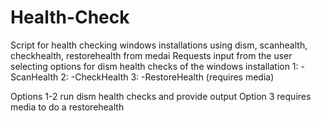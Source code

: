 # Health-Check
Script for health checking windows installations using dism, scanhealth, checkhealth, restorehealth from medai
Requests input from the user selecting options for dism health checks of the windows installation
1: -ScanHealth
2: -CheckHealth
3: -RestoreHealth (requires media)

Options 1-2 run dism health checks and provide output
Option 3 requires media to do a restorehealth
